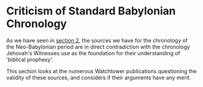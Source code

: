 # Criticism of Standard Babylonian Chronology

As we have seen in [section 2](../../standard/README.md), the sources we have for the chronology of the Neo-Babylonian 
period are in direct contradiction with the chronology Jehovah's Witnesses use as the foundation for their 
understanding of 'biblical prophesy'.

This section looks at the numerous Watchtower publications questioning the validity of these sources, and considers
if their arguments have any merit.

